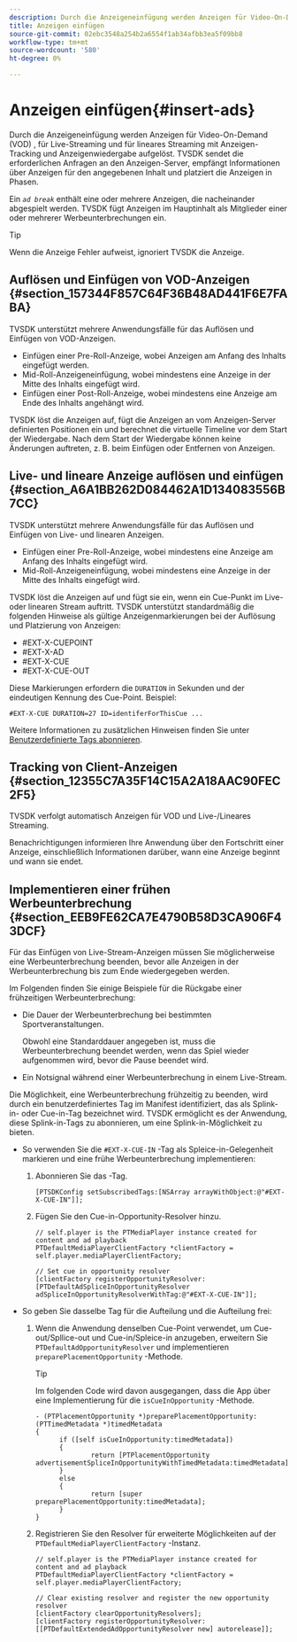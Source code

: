 ```yaml
---
description: Durch die Anzeigeneinfügung werden Anzeigen für Video-On-Demand (VOD) , für Live-Streaming und für lineares Streaming mit Anzeigen-Tracking und Anzeigenwiedergabe aufgelöst. TVSDK sendet die erforderlichen Anfragen an den Anzeigen-Server, empfängt Informationen über Anzeigen für den angegebenen Inhalt und platziert die Anzeigen in Phasen.
title: Anzeigen einfügen
source-git-commit: 02ebc3548a254b2a6554f1ab34afbb3ea5f09bb8
workflow-type: tm+mt
source-wordcount: '580'
ht-degree: 0%

---
```


# Anzeigen einfügen{#insert-ads}

Durch die Anzeigeneinfügung werden Anzeigen für Video-On-Demand (VOD) , für Live-Streaming und für lineares Streaming mit Anzeigen-Tracking und Anzeigenwiedergabe aufgelöst. TVSDK sendet die erforderlichen Anfragen an den Anzeigen-Server, empfängt Informationen über Anzeigen für den angegebenen Inhalt und platziert die Anzeigen in Phasen.

Ein *`ad break`* enthält eine oder mehrere Anzeigen, die nacheinander abgespielt werden. TVSDK fügt Anzeigen im Hauptinhalt als Mitglieder einer oder mehrerer Werbeunterbrechungen ein.

>[!TIP]
>
>Wenn die Anzeige Fehler aufweist, ignoriert TVSDK die Anzeige.

## Auflösen und Einfügen von VOD-Anzeigen {#section_157344F857C64F36B48AD441F6E7FABA}

TVSDK unterstützt mehrere Anwendungsfälle für das Auflösen und Einfügen von VOD-Anzeigen.

* Einfügen einer Pre-Roll-Anzeige, wobei Anzeigen am Anfang des Inhalts eingefügt werden.
* Mid-Roll-Anzeigeneinfügung, wobei mindestens eine Anzeige in der Mitte des Inhalts eingefügt wird.
* Einfügen einer Post-Roll-Anzeige, wobei mindestens eine Anzeige am Ende des Inhalts angehängt wird.

TVSDK löst die Anzeigen auf, fügt die Anzeigen an vom Anzeigen-Server definierten Positionen ein und berechnet die virtuelle Timeline vor dem Start der Wiedergabe. Nach dem Start der Wiedergabe können keine Änderungen auftreten, z. B. beim Einfügen oder Entfernen von Anzeigen.

## Live- und lineare Anzeige auflösen und einfügen {#section_A6A1BB262D084462A1D134083556B7CC}

TVSDK unterstützt mehrere Anwendungsfälle für das Auflösen und Einfügen von Live- und linearen Anzeigen.

* Einfügen einer Pre-Roll-Anzeige, wobei mindestens eine Anzeige am Anfang des Inhalts eingefügt wird.
* Mid-Roll-Anzeigeneinfügung, wobei mindestens eine Anzeige in der Mitte des Inhalts eingefügt wird.

TVSDK löst die Anzeigen auf und fügt sie ein, wenn ein Cue-Punkt im Live- oder linearen Stream auftritt. TVSDK unterstützt standardmäßig die folgenden Hinweise als gültige Anzeigenmarkierungen bei der Auflösung und Platzierung von Anzeigen:

* #EXT-X-CUEPOINT
* #EXT-X-AD
* #EXT-X-CUE
* #EXT-X-CUE-OUT

Diese Markierungen erfordern die `DURATION` in Sekunden und der eindeutigen Kennung des Cue-Point. Beispiel:

```
#EXT-X-CUE DURATION=27 ID=identiferForThisCue ... 
```

Weitere Informationen zu zusätzlichen Hinweisen finden Sie unter [Benutzerdefinierte Tags abonnieren](../ad-insertion/c-psdk-ios-1.4-custom-tags-configure/t-psdk-ios-1.4-custom-tags-subscribe.md).

## Tracking von Client-Anzeigen {#section_12355C7A35F14C15A2A18AAC90FEC2F5}

TVSDK verfolgt automatisch Anzeigen für VOD und Live-/Lineares Streaming.

Benachrichtigungen informieren Ihre Anwendung über den Fortschritt einer Anzeige, einschließlich Informationen darüber, wann eine Anzeige beginnt und wann sie endet.

## Implementieren einer frühen Werbeunterbrechung {#section_EEB9FE62CA7E4790B58D3CA906F43DCF}

Für das Einfügen von Live-Stream-Anzeigen müssen Sie möglicherweise eine Werbeunterbrechung beenden, bevor alle Anzeigen in der Werbeunterbrechung bis zum Ende wiedergegeben werden.

Im Folgenden finden Sie einige Beispiele für die Rückgabe einer frühzeitigen Werbeunterbrechung:

* Die Dauer der Werbeunterbrechung bei bestimmten Sportveranstaltungen.

  Obwohl eine Standarddauer angegeben ist, muss die Werbeunterbrechung beendet werden, wenn das Spiel wieder aufgenommen wird, bevor die Pause beendet wird.
* Ein Notsignal während einer Werbeunterbrechung in einem Live-Stream.

Die Möglichkeit, eine Werbeunterbrechung frühzeitig zu beenden, wird durch ein benutzerdefiniertes Tag im Manifest identifiziert, das als Splink-in- oder Cue-in-Tag bezeichnet wird. TVSDK ermöglicht es der Anwendung, diese Splink-in-Tags zu abonnieren, um eine Splink-in-Möglichkeit zu bieten.

* So verwenden Sie die `#EXT-X-CUE-IN` -Tag als Spleice-in-Gelegenheit markieren und eine frühe Werbeunterbrechung implementieren:

   1. Abonnieren Sie das -Tag.

      ```
      [PTSDKConfig setSubscribedTags:[NSArray arrayWithObject:@"#EXT-X-CUE-IN"]];
      ```

   1. Fügen Sie den Cue-in-Opportunity-Resolver hinzu.

      ```
      // self.player is the PTMediaPlayer instance created for content and ad playback 
      PTDefaultMediaPlayerClientFactory *clientFactory = self.player.mediaPlayerClientFactory; 
      
      // Set cue in opportunity resolver 
      [clientFactory registerOpportunityResolver:[PTDefaultAdSpliceInOpportunityResolver adSpliceInOpportunityResolverWithTag:@"#EXT-X-CUE-IN"]];
      ```

* So geben Sie dasselbe Tag für die Aufteilung und die Aufteilung frei:

   1. Wenn die Anwendung denselben Cue-Point verwendet, um Cue-out/Spllice-out und Cue-in/Spleice-in anzugeben, erweitern Sie `PTDefaultAdOpportunityResolver` und implementieren `preparePlacementOpportunity` -Methode.

      >[!TIP]
      >
      >Im folgenden Code wird davon ausgegangen, dass die App über eine Implementierung für die `isCueInOpportunity` -Methode.
      >
      >```
      >- (PTPlacementOpportunity *)preparePlacementOpportunity:(PTTimedMetadata *)timedMetadata 
      >{ 
      >       if ([self isCueInOpportunity:timedMetadata]) 
      >       { 
      >               return [PTPlacementOpportunity advertisementSpliceInOpportunityWithTimedMetadata:timedMetadata]; 
      >       } 
      >       else 
      >       { 
      >               return [super preparePlacementOpportunity:timedMetadata]; 
      >       } 
      >}
      >```
      >

   1. Registrieren Sie den Resolver für erweiterte Möglichkeiten auf der `PTDefaultMediaPlayerClientFactory` -Instanz.

      ```
      // self.player is the PTMediaPlayer instance created for content and ad playback 
      PTDefaultMediaPlayerClientFactory *clientFactory = self.player.mediaPlayerClientFactory; 
      
      // Clear existing resolver and register the new opportunity resolver 
      [clientFactory clearOpportunityResolvers]; 
      [clientFactory registerOpportunityResolver:[[PTDefaultExtendedAdOpportunityResolver new] autorelease]];
      ```
